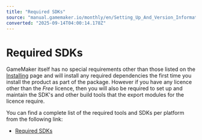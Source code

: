 ```yaml
---
title: "Required SDKs"
source: "manual.gamemaker.io/monthly/en/Setting_Up_And_Version_Information/Required_SDKs.htm"
converted: "2025-09-14T04:00:14.178Z"
---
```


# Required SDKs

GameMaker itself has no special requirements other than those listed on the [Installing](Installation_Guide.md) page and will install any required dependencies the first time you install the product as part of the package. However if you have any licence other than the _Free_ licence, then you will also be required to set up and maintain the SDK's and other build tools that the export modules for the licence require.

You can find a complete list of the required tools and SDKs per platform from the following link:

-   [Required SDKs](https://help.gamemaker.io/hc/en-us/articles/227860547-GameMaker-Required-SDKs)